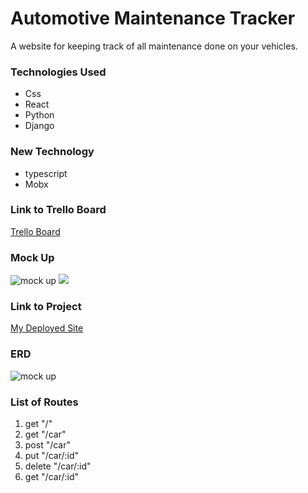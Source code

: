# Automotive Maintenance Tracker

A website for keeping track of all maintenance done on your vehicles.

### Technologies Used

- Css
- React
- Python
- Django

### New Technology

- typescript
- Mobx


### Link to Trello Board

[Trello Board](https://trello.com/b/Rie4wlyP/auto-maint)

### Mock Up
![mock up](https://i.imgur.com/yDvZabD.jpg)
![](https://i.imgur.com/Dp01UxY.jpg)

### Link to Project
[My Deployed Site]()

### ERD
![mock up](https://i.imgur.com/s6xIx1Z.jpg)

### List of Routes
  1. get "/"
  2. get "/car"
  3. post "/car"
  4. put "/car/:id"
  5. delete "/car/:id"
  6. get "/car/:id"
